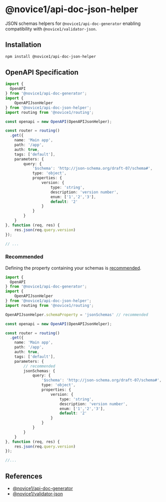 # @novice1/api-doc-json-helper

JSON schemas helpers for `@novice1/api-doc-generator` enabling compatibility with `@novice1/validator-json`.

## Installation

```bash
npm install @novice1/api-doc-json-helper
```

## OpenAPI Specification

```ts
import { 
  OpenAPI 
} from '@novice1/api-doc-generator';
import { 
    OpenAPIJsonHelper 
} from '@novice1/api-doc-json-helper';
import routing from '@novice1/routing';

const openapi = new OpenAPI(OpenAPIJsonHelper);

const router = routing()
  .get({
    name: 'Main app',
    path: '/app',
    auth: true,
    tags: ['default'],
    parameters: {
        query: {
            '$schema': 'http://json-schema.org/draft-07/schema#',
            type: 'object',
            properties: {
                version: {
                    type: 'string',
                    description: 'version number',
                    enum: ['1','2','3'],
                    default: '2'
                }
            }
        }
    }
}, function (req, res) {
    res.json(req.query.version)
});

// ...
```

### Recommended

Defining the property containing your schemas is [recommended](https://github.com/kisiwu/novice-validator-json?tab=readme-ov-file#good-practices).

```ts
import { 
  OpenAPI 
} from '@novice1/api-doc-generator';
import { 
    OpenAPIJsonHelper 
} from '@novice1/api-doc-json-helper';
import routing from '@novice1/routing';

OpenAPIJsonHelper.schemaProperty = 'jsonSchemas' // recommended

const openapi = new OpenAPI(OpenAPIJsonHelper);

const router = routing()
  .get({
    name: 'Main app',
    path: '/app',
    auth: true,
    tags: ['default'],
    parameters: {
        // recommended
        jsonSchemas: {
            query: {
                '$schema': 'http://json-schema.org/draft-07/schema#',
                type: 'object',
                properties: {
                    version: {
                        type: 'string',
                        description: 'version number',
                        enum: ['1','2','3'],
                        default: '2'
                    }
                }
            }
        }
    }
}, function (req, res) {
    res.json(req.query.version)
});

//...
```

## References

- [@novice1/api-doc-generator](https://kisiwu.github.io/novice-api-doc-generator/latest/)
- [@novice1/validator-json](https://kisiwu.github.io/novice-validator-json/latest/)